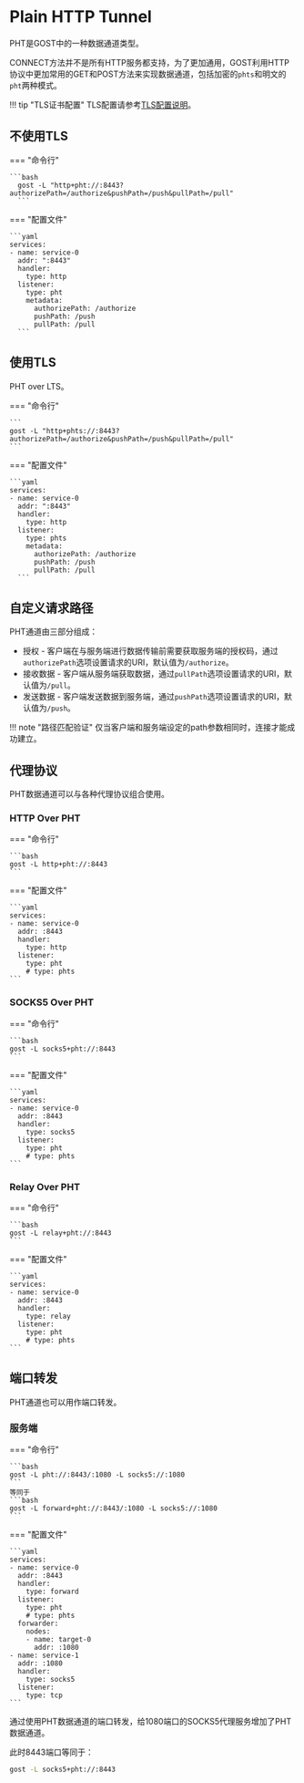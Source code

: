 # Plain HTTP Tunnel

PHT是GOST中的一种数据通道类型。

CONNECT方法并不是所有HTTP服务都支持，为了更加通用，GOST利用HTTP协议中更加常用的GET和POST方法来实现数据通道，包括加密的`phts`和明文的`pht`两种模式。

!!! tip "TLS证书配置"
    TLS配置请参考[TLS配置说明](/tutorials/tls/)。

## 不使用TLS

=== "命令行"

    ```bash
	  gost -L "http+pht://:8443?authorizePath=/authorize&pushPath=/push&pullPath=/pull"
	  ```

=== "配置文件"

    ```yaml
    services:
    - name: service-0
      addr: ":8443"
      handler:
        type: http
      listener:
        type: pht
        metadata:
          authorizePath: /authorize
          pushPath: /push
          pullPath: /pull
	  ```

## 使用TLS 

PHT over LTS。

=== "命令行"

    ```
    gost -L "http+phts://:8443?authorizePath=/authorize&pushPath=/push&pullPath=/pull"
    ```

=== "配置文件"

    ```yaml
    services:
    - name: service-0
      addr: ":8443"
      handler:
        type: http
      listener:
        type: phts
        metadata:
          authorizePath: /authorize
          pushPath: /push
          pullPath: /pull
	  ```

## 自定义请求路径

PHT通道由三部分组成：

* 授权 - 客户端在与服务端进行数据传输前需要获取服务端的授权码，通过`authorizePath`选项设置请求的URI，默认值为`/authorize`。
* 接收数据 - 客户端从服务端获取数据，通过`pullPath`选项设置请求的URI，默认值为`/pull`。
* 发送数据 - 客户端发送数据到服务端，通过`pushPath`选项设置请求的URI，默认值为`/push`。

!!! note "路径匹配验证"
    仅当客户端和服务端设定的path参数相同时，连接才能成功建立。

## 代理协议

PHT数据通道可以与各种代理协议组合使用。

### HTTP Over PHT

=== "命令行"

    ```bash
    gost -L http+pht://:8443
    ```

=== "配置文件"

    ```yaml
    services:
    - name: service-0
      addr: :8443
      handler:
        type: http
      listener:
        type: pht
        # type: phts
    ```

### SOCKS5 Over PHT

=== "命令行"

    ```bash
    gost -L socks5+pht://:8443
    ```

=== "配置文件"

    ```yaml
    services:
    - name: service-0
      addr: :8443
      handler:
        type: socks5
      listener:
        type: pht
        # type: phts
    ```

### Relay Over PHT

=== "命令行"

    ```bash
    gost -L relay+pht://:8443
    ```

=== "配置文件"

    ```yaml
    services:
    - name: service-0
      addr: :8443
      handler:
        type: relay
      listener:
        type: pht
        # type: phts
    ```

## 端口转发

PHT通道也可以用作端口转发。

### 服务端

=== "命令行"

    ```bash
    gost -L pht://:8443/:1080 -L socks5://:1080
    ```
	等同于
    ```bash
    gost -L forward+pht://:8443/:1080 -L socks5://:1080
    ```

=== "配置文件"

    ```yaml
    services:
    - name: service-0
      addr: :8443
      handler:
        type: forward
      listener:
        type: pht
        # type: phts
      forwarder:
        nodes:
        - name: target-0
          addr: :1080
    - name: service-1
      addr: :1080
      handler:
        type: socks5
      listener:
        type: tcp
    ```

通过使用PHT数据通道的端口转发，给1080端口的SOCKS5代理服务增加了PHT数据通道。

此时8443端口等同于：

```bash
gost -L socks5+pht://:8443
```

